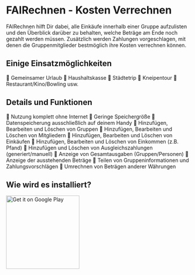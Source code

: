 # FAIRechnen - Kosten Verrechnen

FAIRechnen hilft Dir dabei, alle Einkäufe innerhalb einer Gruppe aufzulisten und den Überblick darüber zu behalten, welche Beträge am Ende noch gezahlt werden müssen. Zusätzlich werden Zahlungen vorgeschlagen, mit denen die Gruppenmitglieder bestmöglich ihre Kosten verrechnen können.

## Einige Einsatzmöglichkeiten

💠 Gemeinsamer Urlaub
💠 Haushaltskasse
💠 Städtetrip
💠 Kneipentour
💠 Restaurant/Kino/Bowling usw.

## Details und Funktionen

🔸 Nutzung komplett ohne Internet
🔸 Geringe Speichergröße
🔸 Datenspeicherung ausschließlich auf deinem Handy
🔸 Hinzufügen, Bearbeiten und Löschen von Gruppen
🔸 Hinzufügen, Bearbeiten und Löschen von Mitgliedern
🔸 Hinzufügen, Bearbeiten und Löschen von Einkäufen
🔸 Hinzufügen, Bearbeiten und Löschen von Einkommen (z.B. Pfand)
🔸 Hinzufügen und Löschen von Ausgleichszahlungen (generiert/manuell)
🔸 Anzeige von Gesamtausgaben (Gruppen/Personen)
🔸 Anzeige der ausstehenden Beträge
🔸 Teilen von Gruppeninformationen und Zahlungsvorschlägen
🔸 Umrechnen von Beträgen anderer Währungen

## Wie wird es installiert?

<a href='https://play.google.com/store/apps/details?id=holsten.fair.rechnen'><img alt='Get it on Google Play' src='https://play.google.com/intl/en_us/badges/static/images/badges/en_badge_web_generic.png' width=200/></a>
